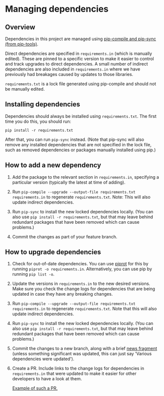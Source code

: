 # Managing dependencies

## Overview

Dependencies in this project are managed using 
[pip-compile and pip-sync (from pip-tools)](https://github.com/jazzband/pip-tools).

Direct dependencies are specified in `requirements.in` (which is manually 
edited). These are pinned to a specific version to make it easier to control 
and track upgrades to direct dependencies. A small number of indirect dependencies are also
included in `requirements.in` where we have previously had breakages caused by updates to
those libraries.

`requirements.txt` is a lock file generated using pip-compile and should not be manually edited.

## Installing dependencies

Dependencies should always be installed using `requirements.txt`. The first time you do this, 
you should run:

```shell
pip install -r requirements.txt
````
 
After that, you can run `pip-sync` instead.
(Note that pip-sync will also remove any installed dependencies that are not specified in the
lock file, such as removed dependencies or packages manually installed using pip.)

## How to add a new dependency

1. Add the package to the relevant section in `requirements.in`, specifying a particular version
(typically the latest at time of adding).

2. Run `pip-compile --upgrade --output-file requirements.txt requirements.in` to regenerate 
`requirements.txt`. Note: This will also update indirect dependencies.

3. Run `pip-sync` to install the new locked dependencies locally. (You can also use 
`pip install -r requirements.txt`, but that may leave behind redundant packages that 
have been removed which can cause problems.)

4. Commit the changes as part of your feature branch.

## How to upgrade dependencies

1. Check for out-of-date dependencies. You can use [piprot](https://github.com/sesh/piprot) for 
this by running `piprot -o requirements.in`. Alternatively, you can use pip 
by running `pip list -o`.

2. Update the versions in `requirements.in` to the new desired versions. Make sure you check 
the change logs for dependencies that are being updated in case they have any breaking changes.  

3. Run `pip-compile --upgrade --output-file requirements.txt requirements.in` to regenerate 
`requirements.txt`. Note that this will also update indirect dependencies.

4. Run `pip-sync` to install the new locked dependencies locally. (You can also use 
`pip install -r requirements.txt`, but that may leave behind redundant packages that 
have been removed which can cause problems.)

5. Commit the changes to a new branch, along with a brief [news fragment](../changelog/README.rst) 
(unless something significant was updated, this can just say 'Various dependencies were updated').

6. Create a PR. Include links to the change logs for dependencies in `requirements.in` that 
were updated to make it easier for other developers to have a look at them. 

   [Example of such a PR.](https://github.com/uktrade/data-hub-leeloo/pull/1171)
